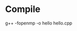 <!-- FileName: readme
 Author: 8ucchiman
 CreatedDate: 2023-03-28 10:29:15 +0900
 LastModified: 2023-03-28 10:29:44 +0900
 Reference: 8ucchiman.jp
-->




# Compile

g++ -fopenmp -o hello hello.cpp
